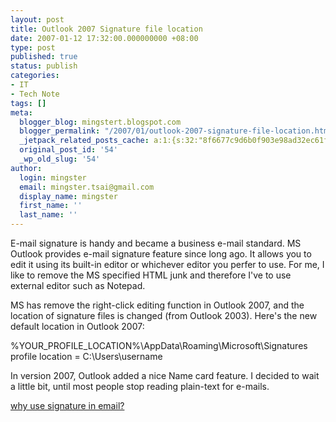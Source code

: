 ```yaml
---
layout: post
title: Outlook 2007 Signature file location
date: 2007-01-12 17:32:00.000000000 +08:00
type: post
published: true
status: publish
categories:
- IT
- Tech Note
tags: []
meta:
  blogger_blog: mingstert.blogspot.com
  blogger_permalink: "/2007/01/outlook-2007-signature-file-location.html"
  _jetpack_related_posts_cache: a:1:{s:32:"8f6677c9d6b0f903e98ad32ec61f8deb";a:2:{s:7:"expires";i:1440871149;s:7:"payload";a:3:{i:0;a:1:{s:2:"id";i:160;}i:1;a:1:{s:2:"id";i:167;}i:2;a:1:{s:2:"id";i:186;}}}}
  original_post_id: '54'
  _wp_old_slug: '54'
author:
  login: mingster
  email: mingster.tsai@gmail.com
  display_name: mingster
  first_name: ''
  last_name: ''
---
```

<p>E-mail signature is handy and became a business e-mail standard. MS Outlook provides e-mail signature feature since long ago. It allows you to edit it using its built-in editor or whichever editor you perfer to use. For me, I like to remove the MS specified HTML junk and therefore I've to use external editor such as Notepad.</p>
<p>MS has remove the right-click editing function in Outlook 2007, and the location of signature files is changed (from Outlook 2003). Here's the new default location in Outlook 2007:</p>
<p>%YOUR_PROFILE_LOCATION%\AppData\Roaming\Microsoft\Signatures<br />profile location = C:\Users\username</p>
<p>In version 2007, Outlook added a nice Name card feature. I decided to wait a little bit, until most people stop reading plain-text for e-mails.</p>
<p><a href="http://www.writersservices.com/www/t_email_sig.htm">why use signature in email?</a></p>
